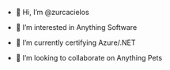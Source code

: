 - 👋 Hi, I’m @zurcacielos

- 👀 I’m interested in Anything Software

- 🌱 I’m currently certifying Azure/.NET

- 💞️ I’m looking to collaborate on Anything Pets



